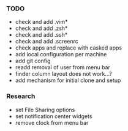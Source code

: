 ### TODO
- check and add .vim*
- check and add .zsh*
- check and add .ssh*
- check and add .screenrc
- check apps and replace with casked apps
- add local configuration per machine
- add git config
- readd removal of user from menu bar
- finder column layout does not work...?
- add mechanism for initial clone and setup

### Research
- set File Sharing options
- set notification center widgets
- remove clock from menu bar
